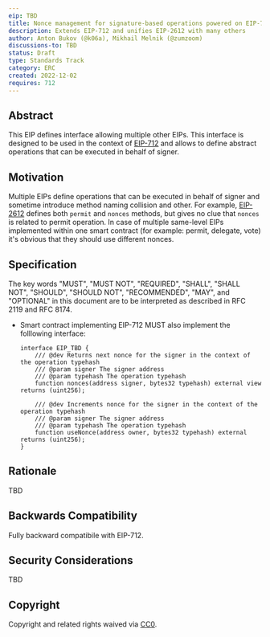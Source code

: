 ```yaml
---
eip: TBD
title: Nonce management for signature-based operations powered on EIP-712
description: Extends EIP-712 and unifies EIP-2612 with many others
author: Anton Bukov (@k06a), Mikhail Melnik (@zumzoom)
discussions-to: TBD
status: Draft
type: Standards Track
category: ERC
created: 2022-12-02
requires: 712
---
```


## Abstract

This EIP defines interface allowing multiple other EIPs. This interface is designed to be used in the context of [EIP-712](./eip-712.md) and allows to define abstract operations that can be executed in behalf of signer.

## Motivation

Multiple EIPs define operations that can be executed in behalf of signer and sometime introduce method naming collision and other. For example, [EIP-2612](./eip-2612.md) defines both `permit` and `nonces` methods, but gives no clue that `nonces` is related to permit operation. In case of multiple same-level EIPs implemented within one smart contract (for example: permit, delegate, vote) it's obvious that they should use different nonces.

## Specification

The key words "MUST", "MUST NOT", "REQUIRED", "SHALL", "SHALL NOT", "SHOULD", "SHOULD NOT", "RECOMMENDED", "MAY", and "OPTIONAL" in this document are to be interpreted as described in RFC 2119 and RFC 8174.

- Smart contract implementing EIP-712 MUST also implement the folllowing interface:
    ```solidity
    interface EIP_TBD {
        /// @dev Returns next nonce for the signer in the context of the operation typehash
        /// @param signer The signer address
        /// @param typehash The operation typehash
        function nonces(address signer, bytes32 typehash) external view returns (uint256);

        /// @dev Increments nonce for the signer in the context of the operation typehash
        /// @param signer The signer address
        /// @param typehash The operation typehash
        function useNonce(address owner, bytes32 typehash) external returns (uint256);
    }
    ```

## Rationale

TBD

## Backwards Compatibility

Fully backward compatibile with EIP-712.

## Security Considerations

TBD

## Copyright

Copyright and related rights waived via [CC0](../LICENSE.md).
